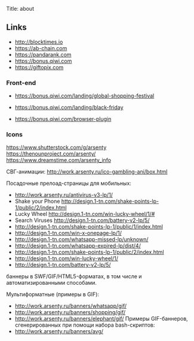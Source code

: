 Title: about
## Links
- http://blocktimes.io
- https://ab-chain.com
- https://pandarank.com
- https://bonus.qiwi.com
- https://giftopix.com

### Front-end
- https://bonus.qiwi.com/landing/global-shopping-festival
- https://bonus.qiwi.com/landing/black-friday

- https://bonus.qiwi.com/browser-plugin

### Icons
https://www.shutterstock.com/g/arsenty
https://thenounproject.com/arsenty/
https://www.dreamstime.com/arsenty_info

СВГ-анимации: http://work.arsenty.ru/ico-gambling-ani/box.html

Посадочные прелоад-страницы для мобильных: 
- http://work.arsenty.ru/antivirus-v3-lp/1/
- Shake your Phone http://design.1-tn.com/shake-points-lp-1/public/2/index.html
- Lucky Wheel http://design.1-tn.com/win-lucky-wheel/1/#
- Search Viruses http://design.1-tn.com/battery-v2-lp/5/
- http://design.1-tn.com/shake-points-lp-1/public/1/index.html
- http://design.1-tn.com/win-x-onepage-lp/1/
- http://design.1-tn.com/whatsapp-missed-lp/unknown/
- http://design.1-tn.com/whatsapp-expired-lp/dist/4/
- http://design.1-tn.com/shake-points-lp-1/public/2/index.html
- http://design.1-tn.com/win-lucky-wheel/1/
- http://design.1-tn.com/battery-v2-lp/5/

баннеры в SWF/GIF/HTML5-форматах, в том числе и автоматизированными способами.

Мультиформатные (примеры в GIF):
- http://work.arsenty.ru/banners/whatsapp/gif/
- http://work.arsenty.ru/banners/shopping/gif/
- http://work.arsenty.ru/banners/elephant/gif/
Примеры GIF-баннеров, сгенерированных при помощи набора bash-скриптов:
- http://work.arsenty.ru/banners/avg/
